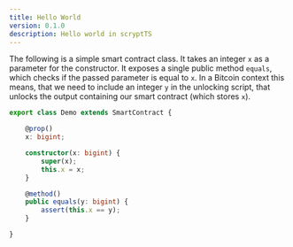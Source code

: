 ```yaml
---
title: Hello World
version: 0.1.0
description: Hello world in scryptTS
---
```


The following is a simple smart contract class. It takes an integer `x` as a parameter for the constructor.
It exposes a single public method `equals`, which checks if the passed parameter is equal to `x`.
In a Bitcoin context this means, that we need to include an integer `y` in the unlocking script, that unlocks the output containing our smart contract (which stores `x`).

```typescript
export class Demo extends SmartContract {

    @prop()
    x: bigint;

    constructor(x: bigint) {
        super(x);
        this.x = x;
    }

    @method()
    public equals(y: bigint) {
        assert(this.x == y);
    }

}
```
